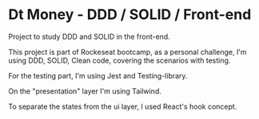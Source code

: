 # Dt Money - DDD / SOLID / Front-end

Project to study DDD and SOLID in the front-end.

This project is part of Rockeseat bootcamp, as a personal challenge, I'm using DDD, SOLID, Clean code, covering the scenarios with testing.

For the testing part, I'm using Jest and Testing-library.

On the "presentation" layer I'm using Tailwind.

To separate the states from the ui layer, I used React's hook concept.
